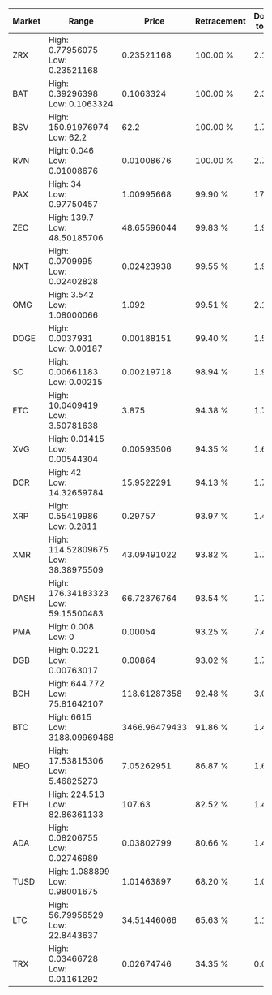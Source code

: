 | Market | Range | Price| Retracement | Doubles to 50% |
| --- | --- | --- | --- | --- |
| ZRX | High: 0.77956075<br />Low: 0.23521168 | 0.23521168 | 100.00 % | 2.16 |
| BAT | High: 0.39296398<br />Low: 0.1063324 | 0.1063324 | 100.00 % | 2.35 |
| BSV | High: 150.91976974<br />Low: 62.2 | 62.2 | 100.00 % | 1.71 |
| RVN | High: 0.046<br />Low: 0.01008676 | 0.01008676 | 100.00 % | 2.78 |
| PAX | High: 34<br />Low: 0.97750457 | 1.00995668 | 99.90 % | 17.32 |
| ZEC | High: 139.7<br />Low: 48.50185706 | 48.65596044 | 99.83 % | 1.93 |
| NXT | High: 0.0709995<br />Low: 0.02402828 | 0.02423938 | 99.55 % | 1.96 |
| OMG | High: 3.542<br />Low: 1.08000066 | 1.092 | 99.51 % | 2.12 |
| DOGE | High: 0.0037931<br />Low: 0.00187 | 0.00188151 | 99.40 % | 1.50 |
| SC | High: 0.00661183<br />Low: 0.00215 | 0.00219718 | 98.94 % | 1.99 |
| ETC | High: 10.0409419<br />Low: 3.50781638 | 3.875 | 94.38 % | 1.75 |
| XVG | High: 0.01415<br />Low: 0.00544304 | 0.00593506 | 94.35 % | 1.65 |
| DCR | High: 42<br />Low: 14.32659784 | 15.9522291 | 94.13 % | 1.77 |
| XRP | High: 0.55419986<br />Low: 0.2811 | 0.29757 | 93.97 % | 1.40 |
| XMR | High: 114.52809675<br />Low: 38.38975509 | 43.09491022 | 93.82 % | 1.77 |
| DASH | High: 176.34183323<br />Low: 59.15500483 | 66.72376764 | 93.54 % | 1.76 |
| PMA | High: 0.008<br />Low: 0 | 0.00054 | 93.25 % | 7.41 |
| DGB | High: 0.0221<br />Low: 0.00763017 | 0.00864 | 93.02 % | 1.72 |
| BCH | High: 644.772<br />Low: 75.81642107 | 118.61287358 | 92.48 % | 3.04 |
| BTC | High: 6615<br />Low: 3188.09969468 | 3466.96479433 | 91.86 % | 1.41 |
| NEO | High: 17.53815306<br />Low: 5.46825273 | 7.05262951 | 86.87 % | 1.63 |
| ETH | High: 224.513<br />Low: 82.86361133 | 107.63 | 82.52 % | 1.43 |
| ADA | High: 0.08206755<br />Low: 0.02746989 | 0.03802799 | 80.66 % | 1.44 |
| TUSD | High: 1.088899<br />Low: 0.98001675 | 1.01463897 | 68.20 % | 1.02 |
| LTC | High: 56.79956529<br />Low: 22.8443637 | 34.51446066 | 65.63 % | 1.15 |
| TRX | High: 0.03466728<br />Low: 0.01161292 | 0.02674746 | 34.35 % | 0.00 |
